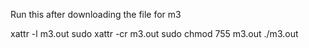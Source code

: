 Run this after downloading the file for m3

xattr -l m3.out
sudo xattr -cr m3.out
sudo chmod 755 m3.out
./m3.out
